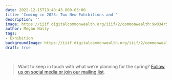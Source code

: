 ```yaml
---
date: 2022-12-15T13:48:43.000-05:00
title: 'Coming in 2023: Two New Exhibitions and '
description: ''
image: https://iiif.digitalcommonwealth.org/iiif/2/commonwealth:9w034r542/full/pct:30/0/default.jpg
author: Megan Nally
tags:
- Exhibition
backgroundImage: https://iiif.digitalcommonwealth.org/iiif/2/commonwealth:9w034r542/full/pct:30/0/default.jpg
draft: true

---
```


> Want to keep in touch with what we’re planning for the spring? [Follow us on social media or join our mailing list](https://www.leventhalmap.org/about/contact-connect/). 